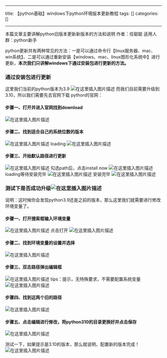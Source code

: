 
--- 
title:  【python基础】windows下python环境版本更新教程 
tags: []
categories: [] 

---
>  
 本篇文章主要讲解python旧版本更新新版本的方法和说明 作者：任聪聪 适用人群：python新手 


python更新共有两种常见的方法：一是可以通过命令行【linux服务器、mac、win系统】、二是可以通过重新安装【windows、mac、linux图形化系统中】进行更新，**本次我们只讲解windows下通过安装包进行更新的方法。**

### 通过安装包进行更新

这里我们当前的python版本为3.9 <img src="https://img-blog.csdnimg.cn/90405402c51949af8eaf15d6942b7459.png" alt="在这里插入图片描述"> 而我们目前需要升级到3.10，所以我们需要先去官网下载 python的官网：

#### 步骤一、打开并进入官网找到download

<img src="https://img-blog.csdnimg.cn/0922d63a2fe24978b0502330e6fede1a.png" alt="在这里插入图片描述">

#### 步骤二、找到适合自己的系统位数的版本

<img src="https://img-blog.csdnimg.cn/ee6f1b09991a4411982aff1b8df2a4bb.png" alt="在这里插入图片描述"> loading <img src="https://img-blog.csdnimg.cn/7cfbb4568db54b0291ac125a75b292e9.png" alt="在这里插入图片描述">

#### 步骤三、开始默认路径进行更新

<img src="https://img-blog.csdnimg.cn/e48d0cc802e34ad5b59e58e19fe5df7b.png" alt="在这里插入图片描述"> 勾选path后，点击install now <img src="https://img-blog.csdnimg.cn/e38cb078022345b7a2719dea3cf4fa97.png" alt="在这里插入图片描述"> loading等待安装完毕 <img src="https://img-blog.csdnimg.cn/015fe04a8a1d4386914cb8cc6af076f2.png" alt="在这里插入图片描述"> 安装完毕 <img src="https://img-blog.csdnimg.cn/7145ae981fd443138949a2b9797040a4.png" alt="在这里插入图片描述">

### 测试下是否成功升级<img src="https://img-blog.csdnimg.cn/96b6a859cf2d4170b351ce2eac808a43.png" alt="在这里插入图片描述">

说明：这时候你会发现python3.9还是之前的版本，那么这里我们就需要进行修改环境变量了。

#### 步骤一、打开搜索框输入环境变量

<img src="https://img-blog.csdnimg.cn/54dbb2d8f950408b99fb3ddea6b09375.png" alt="在这里插入图片描述"> 点击打开 <img src="https://img-blog.csdnimg.cn/a065c9bed9664d0886c57934457c515e.png" alt="在这里插入图片描述">

#### 步骤二、找到环境变量的设置并选择

<img src="https://img-blog.csdnimg.cn/6b8fb4f830514ba28fec59a945b48724.png" alt="在这里插入图片描述">

#### 步骤三、双击路径弹出编辑框

<img src="https://img-blog.csdnimg.cn/6ec580c2abea4bd6a353657225283afe.png" alt="在这里插入图片描述"> tips：提示，无特殊要求，不需要配置系统变量 <img src="https://img-blog.csdnimg.cn/72283f6961c94b5792e4673349e9bc2d.png" alt="在这里插入图片描述">

#### 步骤四、找到这两个旧的路径

<img src="https://img-blog.csdnimg.cn/da002cfdabfb468fbd6c98927b7fdcff.png" alt="在这里插入图片描述">

#### 步骤五、点击编辑进行修改，将python310的目录更换好并点击保存

<img src="https://img-blog.csdnimg.cn/c6d5c5fe05f44bcca565da58483e0a8d.png" alt="在这里插入图片描述">

测试一下，如果提示是3.10的版本，那么就说明，配置新的版本完成！ <img src="https://img-blog.csdnimg.cn/2a409d3700bf4efb983d03b1d1cdc4a6.png" alt="在这里插入图片描述">
